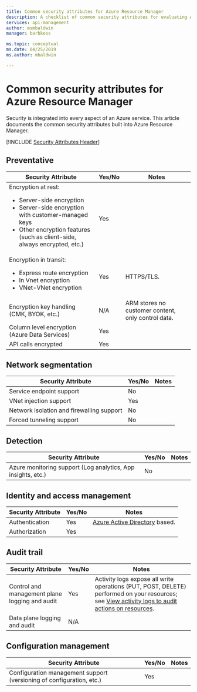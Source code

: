 ```yaml
---
title: Common security attributes for Azure Resource Manager
description: A checklist of common security attributes for evaluating Azure Resource Manager
services: api-management
author: msmbaldwin
manager: barbkess

ms.topic: conceptual
ms.date: 04/25/2019
ms.author: mbaldwin

---
```

# Common security attributes for Azure Resource Manager

Security is integrated into every aspect of an Azure service. This article documents the common security attributes built into Azure Resource Manager.

[!INCLUDE [Security Attributes Header](../../includes/security-attributes-header.md)]

## Preventative

| Security Attribute | Yes/No | Notes |
|---|---|--|
| Encryption at rest:<ul><li>Server-side encryption</li><li>Server-side encryption with customer-managed keys</li><li>Other encryption features (such as client-side, always encrypted, etc.)</ul>| Yes |  |
| Encryption in transit:<ul><li>Express route encryption</li><li>In Vnet encryption</li><li>VNet-VNet encryption</ul>| Yes | HTTPS/TLS. |
| Encryption key handling (CMK, BYOK, etc.)| N/A | ARM stores no customer content, only control data. |
| Column level encryption (Azure Data Services)| Yes | |
| API calls encrypted| Yes | |

## Network segmentation

| Security Attribute | Yes/No | Notes |
|---|---|--|
| Service endpoint support| No | |
| VNet injection support| Yes | |
| Network isolation and firewalling support| No |  |
| Forced tunneling support| No |  |

## Detection

| Security Attribute | Yes/No | Notes|
|---|---|--|
| Azure monitoring support (Log analytics, App insights, etc.)| No | |

## Identity and access management

| Security Attribute | Yes/No | Notes|
|---|---|--|
| Authentication| Yes | [Azure Active Directory](/azure/active-directory) based.|
| Authorization| Yes | |


## Audit trail

| Security Attribute | Yes/No | Notes|
|---|---|--|
| Control and management plane logging and audit| Yes | Activity logs expose all write operations (PUT, POST, DELETE) performed on your resources; see [View activity logs to audit actions on resources](resource-group-audit.md). |
| Data plane logging and audit| N/A | |

## Configuration management

| Security Attribute | Yes/No | Notes|
|---|---|--|
| Configuration management support (versioning of configuration, etc.)| Yes |  |
